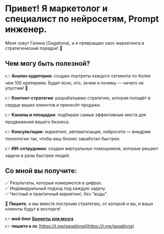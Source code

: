 # Привет! Я маркетолог и специалист по нейросетям, Prompt инженер. 

Меня зовут Галина (Gagalinna), и я превращаю хаос маркетинга в стратегический порядок! 🚀

## Чем могу быть полезной?

👉 **Анализ аудитории**: создаю портреты каждого сегмента по более чем 100 критериям. Будет ясно, кто, зачем и почему — ничего не упустим! 🧐

👉 **Контент-стратегия**: разрабатываю стратегию, которая попадёт в сердце ваших клиентов и принесёт продажи.

👉 **Каналы и площадки**: подбираю самые эффективные места для продвижения вашего бизнеса.

👉 **Консультации**: маркетинг, автоматизация, нейросети — внедрим технологии так, чтобы ваш бизнес заработал быстрее.

👉 **ИИ-сотрудники**: создаю виртуальных помощников, которые решают задачи в разы быстрее людей.

## Со мной вы получите:

✅ Результаты, которые измеряются в цифрах.  
✅ Индивидуальный подход под каждую задачу.  
✅ Честный и практичный маркетинг, без "воды".

💌 **Пишите**, и мы вместе построим стратегию, от которой и вы, и ваши клиенты будут в восторге!

👉 **мой блог [Брекеты для мозга](https://t.me/gagalinna_time)**  
👉 **пишите в лс** [https://t.me/gagalinna](https://t.me/gagalinna)
